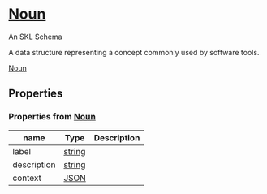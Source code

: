 <!--- This is an autogenerated file -->
# [Noun](../../../schemas/core/noun)

An SKL Schema

A data structure representing a concept commonly used by software tools.

[Noun](../../../schemas/core/noun)

## Properties

### Properties from [Noun](../../../schemas/core/noun)

| name | Type | Description |
| ---- | ---- | ----------- |
| label | [string](http://www.w3.org/2001/XMLSchema#string) | |
| description | [string](http://www.w3.org/2001/XMLSchema#string) | |
| context | [JSON](http://www.w3.org/1999/02/22-rdf-syntax-ns#JSON) | |

